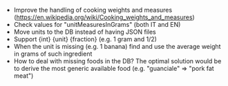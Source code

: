 - Improve the handling of cooking weights and measures (https://en.wikipedia.org/wiki/Cooking_weights_and_measures)
- Check values for "unitMeasuresInGrams" (both IT and EN)
- Move units to the DB instead of having JSON files
- Support {int} {unit} {fraction} (e.g. 1 gram and 1/2)
- When the unit is missing (e.g. 1 banana) find and use the average weight in grams of such ingredient
- How to deal with missing foods in the DB? The optimal solution would be to derive the most generic available food (e.g. "guanciale" => "pork fat meat")